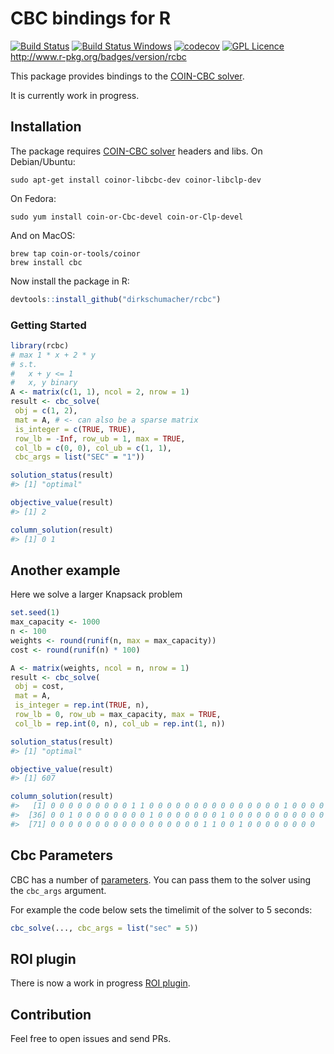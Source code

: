 
<!-- README.md is generated from README.Rmd. Please edit that file -->

# CBC bindings for R

[![Build
Status](https://travis-ci.org/dirkschumacher/rcbc.svg?branch=master)](https://travis-ci.org/dirkschumacher/rcbc)
[![Build Status
Windows](https://ci.appveyor.com/api/projects/status/github/dirkschumacher/rcbc?branch=master&svg=true)](https://ci.appveyor.com/project/dirkschumacher/rcbc)
[![codecov](https://codecov.io/gh/dirkschumacher/rcbc/branch/master/graph/badge.svg)](https://codecov.io/gh/dirkschumacher/rcbc)
[![GPL
Licence](https://badges.frapsoft.com/os/gpl/gpl.svg?v=103)](https://opensource.org/licenses/GPL-3.0/)
<http://www.r-pkg.org/badges/version/rcbc>

This package provides bindings to the [COIN-CBC
solver](https://projects.coin-or.org/Cbc).

It is currently work in progress.

## Installation

The package requires [COIN-CBC solver](https://projects.coin-or.org/Cbc)
headers and libs. On Debian/Ubuntu:

    sudo apt-get install coinor-libcbc-dev coinor-libclp-dev

On Fedora:

    sudo yum install coin-or-Cbc-devel coin-or-Clp-devel

And on MacOS:

    brew tap coin-or-tools/coinor
    brew install cbc

Now install the package in R:

``` r
devtools::install_github("dirkschumacher/rcbc")
```

### Getting Started

``` r
library(rcbc)
# max 1 * x + 2 * y
# s.t.
#   x + y <= 1
#   x, y binary
A <- matrix(c(1, 1), ncol = 2, nrow = 1)
result <- cbc_solve(
 obj = c(1, 2),
 mat = A, # <- can also be a sparse matrix
 is_integer = c(TRUE, TRUE),
 row_lb = -Inf, row_ub = 1, max = TRUE,
 col_lb = c(0, 0), col_ub = c(1, 1),
 cbc_args = list("SEC" = "1"))
```

``` r
solution_status(result)
#> [1] "optimal"
```

``` r
objective_value(result)
#> [1] 2
```

``` r
column_solution(result)
#> [1] 0 1
```

## Another example

Here we solve a larger Knapsack problem

``` r
set.seed(1)
max_capacity <- 1000
n <- 100
weights <- round(runif(n, max = max_capacity))
cost <- round(runif(n) * 100)

A <- matrix(weights, ncol = n, nrow = 1)
result <- cbc_solve(
 obj = cost,
 mat = A, 
 is_integer = rep.int(TRUE, n),
 row_lb = 0, row_ub = max_capacity, max = TRUE,
 col_lb = rep.int(0, n), col_ub = rep.int(1, n))
```

``` r
solution_status(result)
#> [1] "optimal"
```

``` r
objective_value(result)
#> [1] 607
```

``` r
column_solution(result)
#>   [1] 0 0 0 0 0 0 0 0 0 1 1 0 0 0 0 0 0 0 0 0 0 0 0 0 0 0 1 0 0 0 0 0 0 0 0
#>  [36] 0 0 1 0 0 0 0 0 0 0 0 1 0 0 0 0 0 0 0 1 0 0 0 0 0 0 0 0 0 0 0 0 0 1 0
#>  [71] 0 0 0 0 0 0 0 0 0 0 0 0 0 0 0 0 0 1 1 0 0 1 0 0 0 0 0 0 0 0
```

## Cbc Parameters

CBC has a number of
[parameters](https://projects.coin-or.org/CoinBinary/export/1059/OptimizationSuite/trunk/Installer/files/doc/cbcCommandLine.pdf).
You can pass them to the solver using the `cbc_args` argument.

For example the code below sets the timelimit of the solver to 5
seconds:

``` r
cbc_solve(..., cbc_args = list("sec" = 5))
```

## ROI plugin

There is now a work in progress [ROI
plugin](https://github.com/dirkschumacher/ROI.plugin.cbc).

## Contribution

Feel free to open issues and send PRs.
